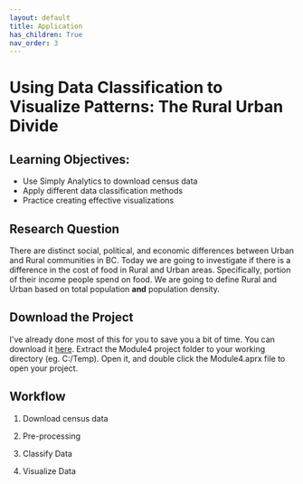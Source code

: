 ```yaml
---
layout: default
title: Application
has_children: True
nav_order: 3
---
```


# Using Data Classification to Visualize Patterns: The Rural Urban Divide

## Learning Objectives:

* Use Simply Analytics to download census data
* Apply different data classification methods
* Practice creating effective visualizations

## Research Question

There are distinct social, political, and economic differences between Urban and Rural communities in BC.  Today we are going to investigate if there is a difference in the cost of food in Rural and Urban areas.  Specifically, portion of their income people spend on food.   We are going to define Rural and Urban based on total population **and** population density. 

## Download the Project

I've already done most of this for you to save you a bit of time.  You can download it [here](https://raw.githubusercontent.com/June-Skeeter/Module4_GEOS270/main/data/Module4.zip).  Extract the Module4 project folder to your working directory (eg. C:/Temp).  Open it, and double click the Module4.aprx file to open your project.
 
## Workflow

1) Download census data

2) Pre-processing

3) Classify Data

4) Visualize Data





